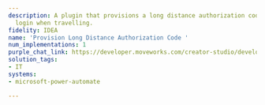 ```yaml
---
description: A plugin that provisions a long distance authorization code for you to
  login when travelling.
fidelity: IDEA
name: 'Provision Long Distance Authorization Code '
num_implementations: 1
purple_chat_link: https://developer.moveworks.com/creator-studio/developer-tools/purple-chat?conversation=%7B%22startTimestamp%22%3A%2211%3A43+AM%22%2C%22messages%22%3A%5B%7B%22role%22%3A%22user%22%2C%22parts%22%3A%5B%7B%22richText%22%3A%22%3Cp%3EHey%2C+I+am+on+vacation+in+Italy+right+now%2C+but+I+need+to+make+a+quick+update+in+our+CRM.+Can+I+get+access+to+business+systems%3F%3Cbr%3E%3C%2Fp%3E%22%7D%5D%7D%2C%7B%22role%22%3A%22assistant%22%2C%22parts%22%3A%5B%7B%22reasoningSteps%22%3A%5B%7B%22status%22%3A%22success%22%2C%22richText%22%3A%22%3Cp%3E%E2%8F%B3+Calling+Plugin+%3Cb%3EProvision+Long+Distance+Authorization+Code%3C%2Fb%3E%3Cbr%3E%3C%2Fp%3E%22%7D%5D%7D%2C%7B%22richText%22%3A%22%3Cp%3EWe+sent+a+long+distance+authorization+code+via+SMS+at+123.456.7890.+You+can+provide+this+to+log+in+while+in+Italy.%3Cbr%3E%3C%2Fp%3E%22%7D%5D%7D%5D%7D
solution_tags:
- IT
systems:
- microsoft-power-automate

---
```

